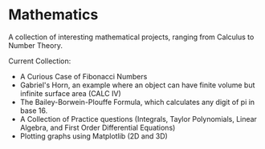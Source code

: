 # Mathematics 
A collection of interesting mathematical projects, ranging from Calculus to Number Theory. 

Current Collection: 

- A Curious Case of Fibonacci Numbers 
- Gabriel's Horn, an example where an object can have finite volume but infinite surface area (CALC IV) 
- The Bailey-Borwein-Plouffe Formula, which calculates any digit of pi in base 16. 
- A Collection of Practice questions (Integrals, Taylor Polynomials, Linear Algebra, and First Order Differential Equations) 
- Plotting graphs using Matplotlib (2D and 3D) 
